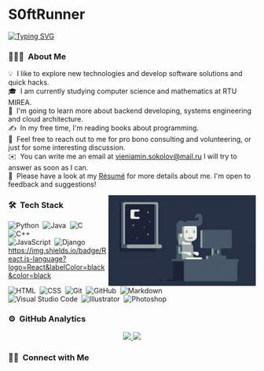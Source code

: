 # S0ftRunner

<!-- 👋 &nbsp;Hey there! I'm S0ftRunner-->

[![Typing SVG](https://readme-typing-svg.herokuapp.com?color=%2336BCF7&lines=Full-Stack+dev)](https://git.io/typing-svg)

### 👨🏻‍💻 &nbsp;About Me

💡 &nbsp;I like to explore new technologies and develop software solutions and quick hacks.\
🎓 &nbsp;I am currently studying computer science and mathematics at RTU MIREA.\
🌱 &nbsp;I'm going to learn more about backend developing, systems engineering and cloud architecture.\
✍️ &nbsp;In my free time, I'm reading books about programming.\
💬 &nbsp;Feel free to reach out to me for pro bono consulting and volunteering, or just for some interesting discussion.\
✉️ &nbsp;You can write me an email at vieniamin.sokolov@mail.ru I will try to answer as soon as I can.\
📄 &nbsp;Please have a look at my [Résumé](https://github.com/S0ftRunner) for more details about me. I'm open to feedback and suggestions!

<img alt="Night Coding" src="https://raw.githubusercontent.com/AVS1508/AVS1508/master/assets/Night-Coding.gif" align="right"/>

### 🛠 &nbsp;Tech Stack

![Python](https://img.shields.io/badge/-Python-05122A?style=flat&logo=python)&nbsp;
![Java](https://img.shields.io/badge/-Java-05122A?style=flat&logo=Java&logoColor=FFA518)&nbsp;
![C](https://img.shields.io/badge/-C-05122A?style=flat&logo=C&logoColor=A8B9CC)&nbsp;
![C++](https://img.shields.io/badge/-C++-05122A?style=flat&logo=C%2B%2B&logoColor=00599C)\
![JavaScript](https://img.shields.io/badge/-JavaScript-05122A?style=flat&logo=javascript)&nbsp;
![Django](https://img.shields.io/badge/-Django-05122A?style=flat&logo=django&logoColor=092E20)&nbsp;
https://img.shields.io/badge/React.js-language?logo=React&labelColor=black&color=black



![HTML](https://img.shields.io/badge/-HTML-05122A?style=flat&logo=HTML5)&nbsp;
![CSS](https://img.shields.io/badge/-CSS-05122A?style=flat&logo=CSS3&logoColor=1572B6)&nbsp;
![Git](https://img.shields.io/badge/-Git-05122A?style=flat&logo=git)&nbsp;
![GitHub](https://img.shields.io/badge/-GitHub-05122A?style=flat&logo=github)&nbsp;
![Markdown](https://img.shields.io/badge/-Markdown-05122A?style=flat&logo=markdown)\
![Visual Studio Code](https://img.shields.io/badge/-Visual%20Studio%20Code-05122A?style=flat&logo=visual-studio-code&logoColor=007ACC)&nbsp;
![Illustrator](https://img.shields.io/badge/-Illustrator-05122A?style=flat&logo=adobe-illustrator)&nbsp;
![Photoshop](https://img.shields.io/badge/-Photoshop-05122A?style=flat&logo=adobe-photoshop)&nbsp;


### ⚙️ &nbsp;GitHub Analytics

<p align="center">
<a href="https://github.com/S0ftRunner">
  <img height="180em" src="https://github-readme-stats-eight-theta.vercel.app/api?username=S0ftRunner&show_icons=true&theme=algolia&include_all_commits=true&count_private=true"/>
  <img height="180em" src="https://github-readme-stats-eight-theta.vercel.app/api/top-langs/?username=S0ftRunner&layout=compact&langs_count=8&theme=algolia"/>
</a>
</p>


### 🤝🏻 &nbsp;Connect with Me
